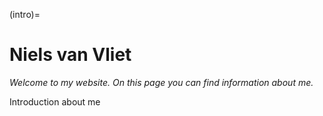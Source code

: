 (intro)=
# Niels van Vliet

_Welcome to my website. On this page you can find information about me._

Introduction about me
